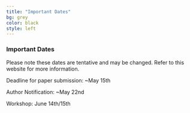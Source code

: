 ```yaml
---
title: "Important Dates"
bg: grey
color: black
style: left
---
```


### Important Dates

Please note these dates are tentative and may be changed.
Refer to this website for more information.

Deadline for paper submission: ~May 15th

Author Notification: ~May 22nd

Workshop: June 14th/15th
